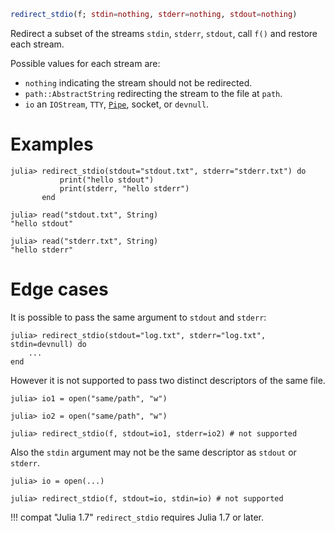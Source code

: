 ```julia
redirect_stdio(f; stdin=nothing, stderr=nothing, stdout=nothing)
```

Redirect a subset of the streams `stdin`, `stderr`, `stdout`, call `f()` and restore each stream.

Possible values for each stream are:

  * `nothing` indicating the stream should not be redirected.
  * `path::AbstractString` redirecting the stream to the file at `path`.
  * `io` an `IOStream`, `TTY`, [`Pipe`](@ref), socket, or `devnull`.

# Examples

```julia-repl
julia> redirect_stdio(stdout="stdout.txt", stderr="stderr.txt") do
           print("hello stdout")
           print(stderr, "hello stderr")
       end

julia> read("stdout.txt", String)
"hello stdout"

julia> read("stderr.txt", String)
"hello stderr"
```

# Edge cases

It is possible to pass the same argument to `stdout` and `stderr`:

```julia-repl
julia> redirect_stdio(stdout="log.txt", stderr="log.txt", stdin=devnull) do
    ...
end
```

However it is not supported to pass two distinct descriptors of the same file.

```julia-repl
julia> io1 = open("same/path", "w")

julia> io2 = open("same/path", "w")

julia> redirect_stdio(f, stdout=io1, stderr=io2) # not supported
```

Also the `stdin` argument may not be the same descriptor as `stdout` or `stderr`.

```julia-repl
julia> io = open(...)

julia> redirect_stdio(f, stdout=io, stdin=io) # not supported
```

!!! compat "Julia 1.7"
    `redirect_stdio` requires Julia 1.7 or later.

